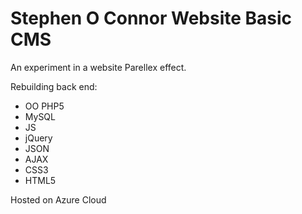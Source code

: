 # Stephen O Connor Website Basic CMS
An experiment in a website Parellex effect. 

Rebuilding back end: 
- OO PHP5 
- MySQL
- JS 
- jQuery 
- JSON 
- AJAX 
- CSS3 
- HTML5 

Hosted on Azure Cloud


